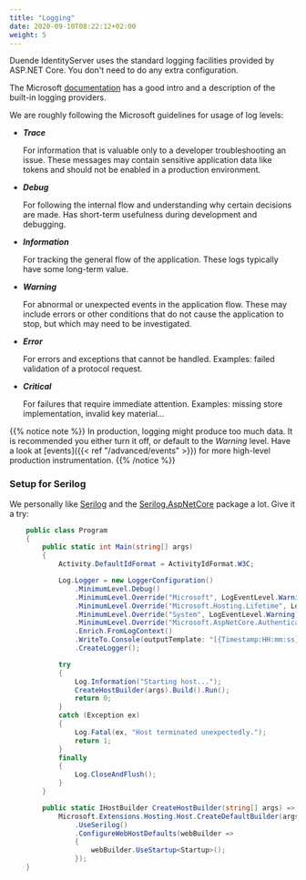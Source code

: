 ```yaml
---
title: "Logging"
date: 2020-09-10T08:22:12+02:00
weight: 5
---
```


Duende IdentityServer uses the standard logging facilities provided by ASP.NET Core. You don't need to do any extra configuration.

The Microsoft [documentation](https://docs.microsoft.com/en-us/aspnet/core/fundamentals/logging) has a good intro and a description of the built-in logging providers.

We are roughly following the Microsoft guidelines for usage of log levels:

* ***Trace*** 

    For information that is valuable only to a developer troubleshooting an issue. These messages may contain sensitive application data like tokens and should not be enabled in a production environment.

* ***Debug*** 

    For following the internal flow and understanding why certain decisions are made. Has short-term usefulness during development and debugging.

* ***Information*** 

    For tracking the general flow of the application. These logs typically have some long-term value.

* ***Warning*** 

    For abnormal or unexpected events in the application flow. These may include errors or other conditions that do not cause the application to stop, but which may need to be investigated.

* ***Error*** 

    For errors and exceptions that cannot be handled. Examples: failed validation of a protocol request.

* ***Critical*** 

    For failures that require immediate attention. Examples: missing store implementation, invalid key material...

{{% notice note %}}
In production, logging might produce too much data. It is recommended you either turn it off, or default to the *Warning* level. Have a look at [events]({{< ref "/advanced/events" >}}) for more high-level production instrumentation.
{{% /notice %}}

### Setup for Serilog
We personally like [Serilog](https://serilog.net) and the [Serilog.AspNetCore](https://github.com/serilog/serilog-aspnetcore) package a lot. Give it a try:

```cs
    public class Program
    {
        public static int Main(string[] args)
        {
            Activity.DefaultIdFormat = ActivityIdFormat.W3C;

            Log.Logger = new LoggerConfiguration()
                .MinimumLevel.Debug()
                .MinimumLevel.Override("Microsoft", LogEventLevel.Warning)
                .MinimumLevel.Override("Microsoft.Hosting.Lifetime", LogEventLevel.Information)
                .MinimumLevel.Override("System", LogEventLevel.Warning)
                .MinimumLevel.Override("Microsoft.AspNetCore.Authentication", LogEventLevel.Information)
                .Enrich.FromLogContext()
                .WriteTo.Console(outputTemplate: "[{Timestamp:HH:mm:ss} {Level}] {SourceContext}{NewLine}{Message:lj}{NewLine}{Exception}{NewLine}", theme: AnsiConsoleTheme.Code)
                .CreateLogger();

            try
            {
                Log.Information("Starting host...");
                CreateHostBuilder(args).Build().Run();
                return 0;
            }
            catch (Exception ex)
            {
                Log.Fatal(ex, "Host terminated unexpectedly.");
                return 1;
            }
            finally
            {
                Log.CloseAndFlush();
            }
        }

        public static IHostBuilder CreateHostBuilder(string[] args) =>
            Microsoft.Extensions.Hosting.Host.CreateDefaultBuilder(args)
                .UseSerilog()
                .ConfigureWebHostDefaults(webBuilder =>
                {
                    webBuilder.UseStartup<Startup>();
                });
    }
```